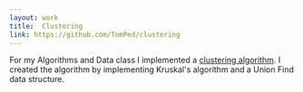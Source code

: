 ```yaml
---
layout: work
title:  Clustering
link: https://github.com/TomPed/clustering
---
```


For my Algorithms and Data class I implemented a [clustering algorithm](https://github.com/TomPed/clustering). I created the algorithm by implementing Kruskal's algorithm and a Union Find data structure.

